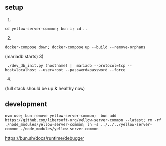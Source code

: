 ## setup


1)
```
cd yellow-server-common; bun i; cd ..
```
2)
```
docker-compose down; docker-compose up --build --remove-orphans
```
(mariadb starts)
3)

```
 ./dev_db_init.py (hostname) |  mariadb --protocol=tcp --host=localhost --user=root --password=password --force
```
4)
(full stack should be up & healthy now)

## development

```
nvm use; bun remove yellow-server-common;  bun add https://github.com/libersoft-org/yellow-server-common --latest; rm -rf ./node_modules/yellow-server-common; ln -s ../../../yellow-server-common ./node_modules/yellow-server-common

```
https://bun.sh/docs/runtime/debugger


